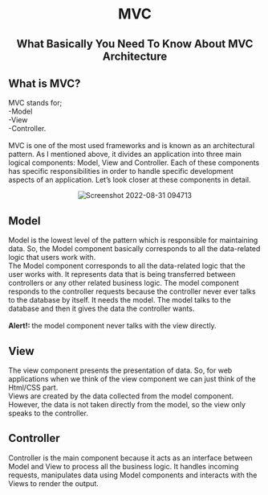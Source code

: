 <h1 align="center"> MVC </h1>
<h2 align="center"> What Basically  You Need To Know About MVC Architecture </h2>
<h2> What is MVC? </h2>

<p> MVC stands for; <br>
-Model <br>
-View <br>
-Controller. <br> <br>
MVC is one of the most used frameworks and  is known as an architectural pattern. As I mentioned above, it divides an application into three main logical components:
Model, 
View and 
Controller. 
Each of these components  has specific responsibilities in order to handle specific development aspects of an application.
Let’s look closer at these components in detail. </p>
<div align="center">

![Screenshot 2022-08-31 094713](https://user-images.githubusercontent.com/101064345/187722090-8a1cd866-e297-41e9-9435-444b38ba174d.png)

</div>


## Model 
Model is the lowest level of the pattern which is responsible for maintaining data. So, the Model component basically corresponds to all the data-related logic that  users work with. <br>
The Model component corresponds to all the data-related logic that the user works with. It represents data that is being transferred between controllers or any other related business logic.  The model component responds to the controller requests because the controller never ever talks to the database by itself. It needs the model. The model talks to the database and then it gives the data the controller wants. <br><br> 
<b> Alert!: </b> the model component never talks with the view directly.
 
## View
The view component presents the presentation of data. So, for web applications when we think of the view component we can just think of the Html/CSS part.<br>
Views are created by the data collected from the model component. However, the data is not taken directly from the model, so the view only speaks to the controller.
 
## Controller
Controller is the main component because it acts as an interface between Model and View to process all the business logic. It handles  incoming requests, manipulates data using Model components and interacts with the Views to render the output. 



